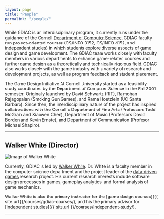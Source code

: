 ```yaml
---
layout: page
title: "People"
permalink: "/people/"
---
```


While GDIAC is an interdisciplinary program, it currently runs under the guidance of the Cornell [Department of Computer Science](http://www.cs.cornell.edu/). GDIAC faculty run project-oriented courses (CS/INFO 3152, CS/INFO 4152, and independent studies) in which students explore diverse aspects of game design and game development. The GDIAC team works closely with faculty members in various departments to enhance game-related courses and further game design as a theoretically and technically rigorous field. GDIAC also works closely with the game industry with a variety of research and development projects, as well as program feedback and student placement.

The Game Design Initiative At Cornell University started as a feasibility study coordinated by the Department of Computer Science in the Fall 2001 semester. Originally launched by David Schwartz (RIT), Rajmohan Rajagopalan (Smoking Gun Games), and Rama Hoetzlein (UC Santa Barbara). Since then, the interdisciplinary nature of the project has inspired collaborations with the Cornell's Department of Fine Arts (Professors Todd McGrain and Xiaowen Chen), Department of Music (Professors David Borden and Kevin Ernste), and Department of Communication (Profesor Michael Shapiro).

---

## Walker White (Director)

![Image of Walker White]({{site.url}}/{{site.urlimage}}/images/walker-photo.jpg)

Currently, GDIAC is led by [Walker White](http://www.cs.cornell.edu/~wmwhite). Dr. White is a faculty member in the computer science department and the project leader of the [data-driven games](http://www.cs.cornell.edu/database/games/) research project. His current research interests include software design processes in games, gameplay analytics, and formal analysis of game mechanics.

Walker White is also the primary instructor for the [game design courses]({{ site.url }}/courses/gdiac-courses/), and his the primary advisor for [independent studies]({{ site.url }}/courses/independent-study/).

---
